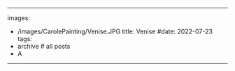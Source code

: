 
---
images:
- /images/CarolePainting/Venise.JPG
title: Venise
#date: 2022-07-23
tags:
- archive # all posts
- A


---